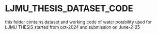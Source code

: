 # LJMU_THESIS_DATASET_CODE
this folder contains dataset and working code of water potability used for LJMU THESIS started from oct-2024 and submission on June-2-25
